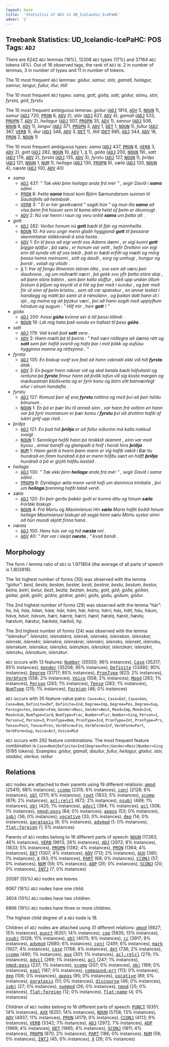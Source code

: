 ```yaml
---
layout: base
title:  'Statistics of ADJ in UD_Icelandic-IcePaHC'
udver: '2'
---
```


## Treebank Statistics: UD_Icelandic-IcePaHC: POS Tags: `ADJ`

There are 6242 `ADJ` lemmas (16%), 12308 `ADJ` types (17%) and 37164 `ADJ` tokens (4%).
Out of 16 observed tags, the rank of `ADJ` is: 2 in number of lemmas, 3 in number of types and 11 in number of tokens.

The 10 most frequent `ADJ` lemmas: <em>góður, samur, stór, gamall, heilagur, sannur, langur, fullur, illur, lítill</em>

The 10 most frequent `ADJ` types:  <em>sama, gott, góða, satt, góður, sömu, stór, fyrsta, góð, fyrstu</em>

The 10 most frequent ambiguous lemmas: <em>góður</em> (<tt><a href="is_icepahc-pos-ADJ.html">ADJ</a></tt> 1914, <tt><a href="is_icepahc-pos-ADV.html">ADV</a></tt> 5, <tt><a href="is_icepahc-pos-NOUN.html">NOUN</a></tt> 1), <em>samur</em> (<tt><a href="is_icepahc-pos-ADJ.html">ADJ</a></tt> 720, <tt><a href="is_icepahc-pos-PRON.html">PRON</a></tt> 6, <tt><a href="is_icepahc-pos-ADV.html">ADV</a></tt> 2), <em>stór</em> (<tt><a href="is_icepahc-pos-ADJ.html">ADJ</a></tt> 627, <tt><a href="is_icepahc-pos-ADV.html">ADV</a></tt> 4), <em>gamall</em> (<tt><a href="is_icepahc-pos-ADJ.html">ADJ</a></tt> 533, <tt><a href="is_icepahc-pos-PROPN.html">PROPN</a></tt> 7, <tt><a href="is_icepahc-pos-ADV.html">ADV</a></tt> 2), <em>heilagur</em> (<tt><a href="is_icepahc-pos-ADJ.html">ADJ</a></tt> 507, <tt><a href="is_icepahc-pos-PROPN.html">PROPN</a></tt> 35, <tt><a href="is_icepahc-pos-ADV.html">ADV</a></tt> 1), <em>sannur</em> (<tt><a href="is_icepahc-pos-ADJ.html">ADJ</a></tt> 506, <tt><a href="is_icepahc-pos-NOUN.html">NOUN</a></tt> 8, <tt><a href="is_icepahc-pos-ADV.html">ADV</a></tt> 1), <em>langur</em> (<tt><a href="is_icepahc-pos-ADJ.html">ADJ</a></tt> 371, <tt><a href="is_icepahc-pos-PROPN.html">PROPN</a></tt> 3, <tt><a href="is_icepahc-pos-ADV.html">ADV</a></tt> 1, <tt><a href="is_icepahc-pos-DET.html">DET</a></tt> 1, <tt><a href="is_icepahc-pos-NOUN.html">NOUN</a></tt> 1), <em>fullur</em> (<tt><a href="is_icepahc-pos-ADJ.html">ADJ</a></tt> 367, <tt><a href="is_icepahc-pos-VERB.html">VERB</a></tt> 1), <em>illur</em> (<tt><a href="is_icepahc-pos-ADJ.html">ADJ</a></tt> 346, <tt><a href="is_icepahc-pos-ADV.html">ADV</a></tt> 3, <tt><a href="is_icepahc-pos-DET.html">DET</a></tt> 1), <em>lítill</em> (<tt><a href="is_icepahc-pos-DET.html">DET</a></tt> 685, <tt><a href="is_icepahc-pos-ADJ.html">ADJ</a></tt> 344, <tt><a href="is_icepahc-pos-ADV.html">ADV</a></tt> 18, <tt><a href="is_icepahc-pos-PRON.html">PRON</a></tt> 2, <tt><a href="is_icepahc-pos-NOUN.html">NOUN</a></tt> 1)

The 10 most frequent ambiguous types:  <em>sama</em> (<tt><a href="is_icepahc-pos-ADJ.html">ADJ</a></tt> 437, <tt><a href="is_icepahc-pos-PRON.html">PRON</a></tt> 6, <tt><a href="is_icepahc-pos-VERB.html">VERB</a></tt> 3, <tt><a href="is_icepahc-pos-ADV.html">ADV</a></tt> 2), <em>gott</em> (<tt><a href="is_icepahc-pos-ADJ.html">ADJ</a></tt> 282, <tt><a href="is_icepahc-pos-NOUN.html">NOUN</a></tt> 10, <tt><a href="is_icepahc-pos-ADV.html">ADV</a></tt> 1, <tt><a href="is_icepahc-pos-X.html">X</a></tt> 1), <em>góða</em> (<tt><a href="is_icepahc-pos-ADJ.html">ADJ</a></tt> 200, <tt><a href="is_icepahc-pos-NOUN.html">NOUN</a></tt> 19), <em>satt</em> (<tt><a href="is_icepahc-pos-ADJ.html">ADJ</a></tt> 179, <tt><a href="is_icepahc-pos-ADV.html">ADV</a></tt> 2), <em>fyrsta</em> (<tt><a href="is_icepahc-pos-ADJ.html">ADJ</a></tt> 135, <tt><a href="is_icepahc-pos-ADV.html">ADV</a></tt> 3), <em>fyrstu</em> (<tt><a href="is_icepahc-pos-ADJ.html">ADJ</a></tt> 127, <tt><a href="is_icepahc-pos-NOUN.html">NOUN</a></tt> 1), <em>þriðja</em> (<tt><a href="is_icepahc-pos-ADJ.html">ADJ</a></tt> 121, <tt><a href="is_icepahc-pos-NOUN.html">NOUN</a></tt> 1, <tt><a href="is_icepahc-pos-NUM.html">NUM</a></tt> 1), <em>heilaga</em> (<tt><a href="is_icepahc-pos-ADJ.html">ADJ</a></tt> 130, <tt><a href="is_icepahc-pos-PROPN.html">PROPN</a></tt> 6), <em>sæla</em> (<tt><a href="is_icepahc-pos-ADJ.html">ADJ</a></tt> 120, <tt><a href="is_icepahc-pos-NOUN.html">NOUN</a></tt> 4), <em>næsta</em> (<tt><a href="is_icepahc-pos-ADJ.html">ADJ</a></tt> 100, <tt><a href="is_icepahc-pos-ADV.html">ADV</a></tt> 40)


* <em>sama</em>
  * <tt><a href="is_icepahc-pos-ADJ.html">ADJ</a></tt> 437: <em>" Tak ekki þinn heilaga anda frá mér " , segir Davíð í <b>sama</b> sálmi .</em>
  * <tt><a href="is_icepahc-pos-PRON.html">PRON</a></tt> 6: <em>Þetta <b>sama</b> haust kom Björn Sæmundarson sunnan til Sauðafells að heimboði .</em>
  * <tt><a href="is_icepahc-pos-VERB.html">VERB</a></tt> 3: <em>" Ei er hér gestkvæmt " sagði hún " og mun illa <b>sama</b> að vísa þeim frá húsum sem til koma allra helst ef þeim er ókunnugt .</em>
  * <tt><a href="is_icepahc-pos-ADV.html">ADV</a></tt> 2: <em>Nú var henni í raun og veru orðið <b>sama</b> um þetta alt .</em>
* <em>gott</em>
  * <tt><a href="is_icepahc-pos-ADJ.html">ADJ</a></tt> 282: <em>Verður honum nú <b>gott</b> bæði til fjár og mannheilla .</em>
  * <tt><a href="is_icepahc-pos-NOUN.html">NOUN</a></tt> 10: <em>Þá voru ungir menn glaðir hyggjandi <b>gott</b> til þessarar skemmtanar stökkvandi á sína hesta .</em>
  * <tt><a href="is_icepahc-pos-ADV.html">ADV</a></tt> 1: <em>En til þess að eigi verði oss Adams dæmi , er eigi kunni <b>gott</b> þiggja sjálfur , þá sælu , er honum var veitt , hefir Drottinn vor eigi enn öll synda víti af oss tekið , það er bæði erfiði og mæði og mörg þessa heims meinsemi , sótt og dauði , sorg og umhugi , hungur og þorsti , volað og vílsiðr .</em>
  * <tt><a href="is_icepahc-pos-X.html">X</a></tt> 1: <em>Þar af fengu illmennin stóran ótta , svo sem að væru þeir dauðvona , og um miðnætti nærri , þá gekk svo yfir þetta stóra skip , að þann stóra bátinn , sem þeir kalla slúffur , sleit upp undan öllum festum á þiljum og keyrði út á hlé og þar með í sundur , og þar með fór út einn af þeim kristnu , sem að var spanskur , en annar lestist í handlegg og mátti þó samt út á rámúlann , og þaðan datt hann út í sjó , og meina eg að þýzkur væri , því að hann sagði með upplyftum höndum og augum : " Hilf mir , herr <b>gott</b> ! "</em>
* <em>góða</em>
  * <tt><a href="is_icepahc-pos-ADJ.html">ADJ</a></tt> 200: <em>Þessi <b>góða</b> kvinna sér á öll þessi tíðindi .</em>
  * <tt><a href="is_icepahc-pos-NOUN.html">NOUN</a></tt> 19: <em>Lát mig hata það vonda en hallast til þess <b>góða</b> .</em>
* <em>satt</em>
  * <tt><a href="is_icepahc-pos-ADJ.html">ADJ</a></tt> 179: <em>Vali kvað það <b>satt</b> vera .</em>
  * <tt><a href="is_icepahc-pos-ADV.html">ADV</a></tt> 2: <em>Hann mælti þá til þeirra : " Það væri ráðlegra að dæma rétt og <b>satt</b> sem þér hafið svarið og hafa þar í mót þökk og aufúsu hygginna manna og réttsýnna . "</em>
* <em>fyrsta</em>
  * <tt><a href="is_icepahc-pos-ADJ.html">ADJ</a></tt> 135: <em>En biskup svaf svo fast að hann vaknaði ekki við hið <b>fyrsta</b> átak .</em>
  * <tt><a href="is_icepahc-pos-ADV.html">ADV</a></tt> 3: <em>En þegar hann raknar við og skal betala bæði höfuðstól og rentuna þá <b>fyrsta</b> finnur hann að þvílík lofun vill sig kosta margan og mæðusaman blóðsveita og er fyrir konu og börn eitt banvænlegt eitur í sínum handafla .</em>
* <em>fyrstu</em>
  * <tt><a href="is_icepahc-pos-ADJ.html">ADJ</a></tt> 127: <em>Komust þeir af ena <b>fyrstu</b> nóttina og með því að þeir héldu börunum .</em>
  * <tt><a href="is_icepahc-pos-NOUN.html">NOUN</a></tt> 1: <em>En þá er þær litu til annað sinn , var hann frá voltinn en hann var þá fyrir munnanum er þær komu í <b>fyrstu</b> því að drottinn hafði af luktri gröf upp risið .</em>
* <em>þriðja</em>
  * <tt><a href="is_icepahc-pos-ADJ.html">ADJ</a></tt> 121: <em>En það hið <b>þriðja</b> er að fellur eiðurinn má kalla nokkuð sveigt .</em>
  * <tt><a href="is_icepahc-pos-NOUN.html">NOUN</a></tt> 1: <em>Sennilega hefði hann þó hrokkið skammt , einn var með byssu , annar barefli og glampaði á hníf í hendi hins <b>þriðja</b> .</em>
  * <tt><a href="is_icepahc-pos-NUM.html">NUM</a></tt> 1: <em>Hann gerði á hvern þann mann er víg hafði vakið í Bæ tíu hundrað en fimm hundrað á þá er menn höfðu sært en hálft <b>þriðja</b> hundrað á þá er grjóti höfðu kastað .</em>
* <em>heilaga</em>
  * <tt><a href="is_icepahc-pos-ADJ.html">ADJ</a></tt> 130: <em>" Tak ekki þinn <b>heilaga</b> anda frá mér " , segir Davíð í sama sálmi .</em>
  * <tt><a href="is_icepahc-pos-PROPN.html">PROPN</a></tt> 6: <em>Dýridagur ætla menn verið hafi um dominica trinitatis , því um <b>heilaga</b> þrenning hafði talað verið .</em>
* <em>sæla</em>
  * <tt><a href="is_icepahc-pos-ADJ.html">ADJ</a></tt> 120: <em>En þeir gerðu þakkir guði er kunna áttu og hinum <b>sæla</b> Þorláki biskupi .</em>
  * <tt><a href="is_icepahc-pos-NOUN.html">NOUN</a></tt> 4: <em>Frá Maríu og Maximíanusi Hin <b>sæla</b> María hafði boðið hinum heilaga Maximíanusi biskupi að segja hinni sælu Mörtu systur sinni að hún mundi skjótt finna hana .</em>
* <em>næsta</em>
  * <tt><a href="is_icepahc-pos-ADJ.html">ADJ</a></tt> 100: <em>Hans hús var og hið <b>næsta</b> nni .</em>
  * <tt><a href="is_icepahc-pos-ADV.html">ADV</a></tt> 40: <em>" Þar var í sleipt <b>næsta</b> , " kvað bóndi .</em>

## Morphology

The form / lemma ratio of `ADJ` is 1.971804 (the average of all parts of speech is 1.803916).

The 1st highest number of forms (30) was observed with the lemma “góður”: <em>best, besta, bestan, bestar, besti, bestrar, bestu, bestum, bestur, betra, betri, betur, bezt, bezta, beztan, beztu, gott, góð, góða, góðan, góðar, góði, góðir, góðra, góðrar, góðri, góðs, góðu, góðum, góður</em>.

The 2nd highest number of forms (29) was observed with the lemma “hár”: <em>ho, há, háa, háan, háar, háir, hám, hár, hárra, hárri, hás, hátt, háu, háum, háva, hávir, hávum, hæri, hærra, hærri, hæst, hæsta, hæsti, hæstu, hæstum, hæstur, hæðsta, hæðsti, hǫ</em>.

The 3rd highest number of forms (24) was observed with the lemma “íslenskur”: <em>Íslenzkir, íslendskra, íslensk, íslenska, íslenskan, íslenskar, íslenski, íslenskir, íslenskra, íslenskrar, íslenskri, íslensks, íslenskt, íslensku, íslenskum, íslenskur, íslenzka, íslenzkan, íslenzkar, íslenzkari, íslenzkri, íslenzku, íslenzkum, íslenzkur</em>.

`ADJ` occurs with 13 features: <tt><a href="is_icepahc-feat-Number.html">Number</a></tt> (35500; 96% instances), <tt><a href="is_icepahc-feat-Case.html">Case</a></tt> (35217; 95% instances), <tt><a href="is_icepahc-feat-Gender.html">Gender</a></tt> (35208; 95% instances), <tt><a href="is_icepahc-feat-Definite.html">Definite</a></tt> (33492; 90% instances), <tt><a href="is_icepahc-feat-Degree.html">Degree</a></tt> (31717; 85% instances), <tt><a href="is_icepahc-feat-PronType.html">PronType</a></tt> (823; 2% instances), <tt><a href="is_icepahc-feat-VerbForm.html">VerbForm</a></tt> (558; 2% instances), <tt><a href="is_icepahc-feat-Voice.html">Voice</a></tt> (558; 2% instances), <tt><a href="is_icepahc-feat-Mood.html">Mood</a></tt> (283; 1% instances), <tt><a href="is_icepahc-feat-Person.html">Person</a></tt> (283; 1% instances), <tt><a href="is_icepahc-feat-Tense.html">Tense</a></tt> (283; 1% instances), <tt><a href="is_icepahc-feat-NumType.html">NumType</a></tt> (215; 1% instances), <tt><a href="is_icepahc-feat-Foreign.html">Foreign</a></tt> (46; 0% instances)

`ADJ` occurs with 35 feature-value pairs: `Case=Acc`, `Case=Dat`, `Case=Gen`, `Case=Nom`, `Definite=Def`, `Definite=Ind`, `Degree=Cmp`, `Degree=Pos`, `Degree=Sup`, `Foreign=Yes`, `Gender=Fem`, `Gender=Masc`, `Gender=Neut`, `Mood=Imp`, `Mood=Ind`, `Mood=Sub`, `NumType=Card`, `NumType=Frac`, `Number=Plur`, `Number=Sing`, `Person=1`, `Person=2`, `Person=3`, `PronType=Dem`, `PronType=Ind`, `PronType=Int`, `PronType=Prs`, `Tense=Past`, `Tense=Pres`, `VerbForm=Fin`, `VerbForm=Inf`, `VerbForm=Part`, `VerbForm=Sup`, `Voice=Act`, `Voice=Mid`

`ADJ` occurs with 292 feature combinations.
The most frequent feature combination is `Case=Nom|Definite=Ind|Degree=Pos|Gender=Masc|Number=Sing` (5195 tokens).
Examples: <em>góður, gamall, dauður, fullur, heilagur, glaður, stór, staddur, sterkur, reiður</em>


## Relations

`ADJ` nodes are attached to their parents using 19 different relations: <tt><a href="is_icepahc-dep-amod.html">amod</a></tt> (25415; 68% instances), <tt><a href="is_icepahc-dep-ccomp.html">ccomp</a></tt> (2315; 6% instances), <tt><a href="is_icepahc-dep-conj.html">conj</a></tt> (2128; 6% instances), <tt><a href="is_icepahc-dep-obl.html">obl</a></tt> (2111; 6% instances), <tt><a href="is_icepahc-dep-root.html">root</a></tt> (1833; 5% instances), <tt><a href="is_icepahc-dep-xcomp.html">xcomp</a></tt> (876; 2% instances), <tt><a href="is_icepahc-dep-acl-relcl.html">acl:relcl</a></tt> (672; 2% instances), <tt><a href="is_icepahc-dep-nsubj.html">nsubj</a></tt> (469; 1% instances), <tt><a href="is_icepahc-dep-obj.html">obj</a></tt> (425; 1% instances), <tt><a href="is_icepahc-dep-advcl.html">advcl</a></tt> (384; 1% instances), <tt><a href="is_icepahc-dep-acl.html">acl</a></tt> (308; 1% instances), <tt><a href="is_icepahc-dep-nmod-poss.html">nmod:poss</a></tt> (84; 0% instances), <tt><a href="is_icepahc-dep-appos.html">appos</a></tt> (53; 0% instances), <tt><a href="is_icepahc-dep-iobj.html">iobj</a></tt> (36; 0% instances), <tt><a href="is_icepahc-dep-vocative.html">vocative</a></tt> (33; 0% instances), <tt><a href="is_icepahc-dep-dep.html">dep</a></tt> (14; 0% instances), <tt><a href="is_icepahc-dep-parataxis.html">parataxis</a></tt> (6; 0% instances), <tt><a href="is_icepahc-dep-advmod.html">advmod</a></tt> (1; 0% instances), <tt><a href="is_icepahc-dep-flat-foreign.html">flat:foreign</a></tt> (1; 0% instances)

Parents of `ADJ` nodes belong to 16 different parts of speech: <tt><a href="is_icepahc-pos-NOUN.html">NOUN</a></tt> (17263; 46% instances), <tt><a href="is_icepahc-pos-VERB.html">VERB</a></tt> (9613; 26% instances), <tt><a href="is_icepahc-pos-ADJ.html">ADJ</a></tt> (2972; 8% instances),  (1833; 5% instances), <tt><a href="is_icepahc-pos-PROPN.html">PROPN</a></tt> (1392; 4% instances), <tt><a href="is_icepahc-pos-PRON.html">PRON</a></tt> (1364; 4% instances), <tt><a href="is_icepahc-pos-DET.html">DET</a></tt> (1307; 4% instances), <tt><a href="is_icepahc-pos-ADV.html">ADV</a></tt> (713; 2% instances), <tt><a href="is_icepahc-pos-AUX.html">AUX</a></tt> (380; 1% instances), <tt><a href="is_icepahc-pos-X.html">X</a></tt> (93; 0% instances), <tt><a href="is_icepahc-pos-PART.html">PART</a></tt> (68; 0% instances), <tt><a href="is_icepahc-pos-CCONJ.html">CCONJ</a></tt> (57; 0% instances), <tt><a href="is_icepahc-pos-NUM.html">NUM</a></tt> (56; 0% instances), <tt><a href="is_icepahc-pos-ADP.html">ADP</a></tt> (26; 0% instances), <tt><a href="is_icepahc-pos-SCONJ.html">SCONJ</a></tt> (20; 0% instances), <tt><a href="is_icepahc-pos-INTJ.html">INTJ</a></tt> (7; 0% instances)

20597 (55%) `ADJ` nodes are leaves.

6067 (16%) `ADJ` nodes have one child.

3604 (10%) `ADJ` nodes have two children.

6896 (19%) `ADJ` nodes have three or more children.

The highest child degree of a `ADJ` node is 18.

Children of `ADJ` nodes are attached using 31 different relations: <tt><a href="is_icepahc-dep-amod.html">amod</a></tt> (6827; 15% instances), <tt><a href="is_icepahc-dep-punct.html">punct</a></tt> (6351; 14% instances), <tt><a href="is_icepahc-dep-cop.html">cop</a></tt> (5835; 13% instances), <tt><a href="is_icepahc-dep-nsubj.html">nsubj</a></tt> (5126; 11% instances), <tt><a href="is_icepahc-dep-obl.html">obl</a></tt> (4075; 9% instances), <tt><a href="is_icepahc-dep-cc.html">cc</a></tt> (3917; 9% instances), <tt><a href="is_icepahc-dep-advmod.html">advmod</a></tt> (2680; 6% instances), <tt><a href="is_icepahc-dep-conj.html">conj</a></tt> (2491; 6% instances), <tt><a href="is_icepahc-dep-mark.html">mark</a></tt> (1927; 4% instances), <tt><a href="is_icepahc-dep-case.html">case</a></tt> (1768; 4% instances), <tt><a href="is_icepahc-dep-det.html">det</a></tt> (736; 2% instances), <tt><a href="is_icepahc-dep-ccomp.html">ccomp</a></tt> (490; 1% instances), <tt><a href="is_icepahc-dep-aux.html">aux</a></tt> (301; 1% instances), <tt><a href="is_icepahc-dep-acl-relcl.html">acl:relcl</a></tt> (279; 1% instances), <tt><a href="is_icepahc-dep-advcl.html">advcl</a></tt> (269; 1% instances), <tt><a href="is_icepahc-dep-acl.html">acl</a></tt> (247; 1% instances), <tt><a href="is_icepahc-dep-nmod-poss.html">nmod:poss</a></tt> (237; 1% instances), <tt><a href="is_icepahc-dep-xcomp.html">xcomp</a></tt> (207; 0% instances), <tt><a href="is_icepahc-dep-obj.html">obj</a></tt> (189; 0% instances), <tt><a href="is_icepahc-dep-expl.html">expl</a></tt> (187; 0% instances), <tt><a href="is_icepahc-dep-compound-prt.html">compound:prt</a></tt> (113; 0% instances), <tt><a href="is_icepahc-dep-dep.html">dep</a></tt> (106; 0% instances), <tt><a href="is_icepahc-dep-appos.html">appos</a></tt> (95; 0% instances), <tt><a href="is_icepahc-dep-vocative.html">vocative</a></tt> (89; 0% instances), <tt><a href="is_icepahc-dep-parataxis.html">parataxis</a></tt> (51; 0% instances), <tt><a href="is_icepahc-dep-discourse.html">discourse</a></tt> (46; 0% instances), <tt><a href="is_icepahc-dep-iobj.html">iobj</a></tt> (27; 0% instances), <tt><a href="is_icepahc-dep-nummod.html">nummod</a></tt> (26; 0% instances), <tt><a href="is_icepahc-dep-nmod.html">nmod</a></tt> (25; 0% instances), <tt><a href="is_icepahc-dep-flat-foreign.html">flat:foreign</a></tt> (12; 0% instances), <tt><a href="is_icepahc-dep-flat-name.html">flat:name</a></tt> (4; 0% instances)

Children of `ADJ` nodes belong to 16 different parts of speech: <tt><a href="is_icepahc-pos-PUNCT.html">PUNCT</a></tt> (6351; 14% instances), <tt><a href="is_icepahc-pos-AUX.html">AUX</a></tt> (6251; 14% instances), <tt><a href="is_icepahc-pos-NOUN.html">NOUN</a></tt> (5758; 13% instances), <tt><a href="is_icepahc-pos-ADV.html">ADV</a></tt> (4937; 11% instances), <tt><a href="is_icepahc-pos-PRON.html">PRON</a></tt> (4179; 9% instances), <tt><a href="is_icepahc-pos-CCONJ.html">CCONJ</a></tt> (4113; 9% instances), <tt><a href="is_icepahc-pos-VERB.html">VERB</a></tt> (3342; 7% instances), <tt><a href="is_icepahc-pos-ADJ.html">ADJ</a></tt> (2972; 7% instances), <tt><a href="is_icepahc-pos-ADP.html">ADP</a></tt> (1969; 4% instances), <tt><a href="is_icepahc-pos-DET.html">DET</a></tt> (1865; 4% instances), <tt><a href="is_icepahc-pos-SCONJ.html">SCONJ</a></tt> (1811; 4% instances), <tt><a href="is_icepahc-pos-PROPN.html">PROPN</a></tt> (870; 2% instances), <tt><a href="is_icepahc-pos-PART.html">PART</a></tt> (186; 0% instances), <tt><a href="is_icepahc-pos-NUM.html">NUM</a></tt> (58; 0% instances), <tt><a href="is_icepahc-pos-INTJ.html">INTJ</a></tt> (45; 0% instances), <tt><a href="is_icepahc-pos-X.html">X</a></tt> (26; 0% instances)

